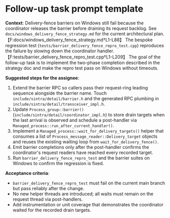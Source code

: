 # Follow-up task prompt template

**Context**: Delivery-fence barriers on Windows still fail because the coordinator releases the barrier before draining its request backlog. See `docs/windows_delivery_fence_strategy.md` for the current architectural plan.【F:docs/windows_delivery_fence_strategy.md†L1-L88】 The bespoke regression test (`tests/barrier_delivery_fence_repro_test.cpp`) reproduces the failure by slowing down the coordinator handler.【F:tests/barrier_delivery_fence_repro_test.cpp†L1-L209】 The goal of the follow-up task is to implement the two-phase completion described in the strategy doc and make the repro test pass on Windows without timeouts.

**Suggested steps for the assignee**:

1. Extend the barrier RPC so callers pass their request-ring leading sequence alongside the barrier name. Touch `include/sintra/detail/barrier.h` and the generated RPC plumbing in `include/sintra/detail/transceiver_impl.h`.
2. Update `Process_group::barrier()` (`include/sintra/detail/coordinator_impl.h`) to store drain targets when the last arrival is observed and schedule a post-handler via `Managed_process::run_after_current_handler()`.
3. Implement a `Managed_process::wait_for_delivery_targets()` helper that consumes a list of `Process_message_reader::Delivery_target` objects and reuses the existing waiting loop from `wait_for_delivery_fence()`.
4. Emit barrier completions only after the post-handler confirms the coordinator's request readers have reached every recorded target.
5. Run `barrier_delivery_fence_repro_test` and the barrier suites on Windows to confirm the regression is fixed.

**Acceptance criteria**:

* `barrier_delivery_fence_repro_test` must fail on the current main branch but pass reliably after the change.
* No new helper threads are introduced; all waits must remain on the request thread via post-handlers.
* Add instrumentation or unit coverage that demonstrates the coordinator waited for the recorded drain targets.
